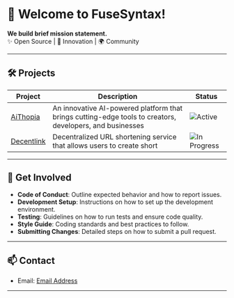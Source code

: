 # 👋 Welcome to FuseSyntax!


**We build brief mission statement.**  
✨ Open Source | 🚀 Innovation | 🌍 Community

---

## 🛠️ **Projects**
| Project | Description | Status |
|---------|-------------|--------|
| [AiThopia](https://github.com/FuseSyntax/AItopia) | An innovative AI-powered platform that brings cutting-edge tools to creators, developers, and businesses | ![Active](https://img.shields.io/badge/status-active-green) |
| [Decentlink](https://github.com/FuseSyntax/decentlink) | Decentralized URL shortening service that allows users to create short | ![In Progress](https://img.shields.io/badge/status-in_progress-yellow) |

---

## 🌟 **Get Involved**
- **Code of Conduct**: Outline expected behavior and how to report issues.
- **Development Setup**: Instructions on how to set up the development environment.
- **Testing**: Guidelines on how to run tests and ensure code quality.
- **Style Guide**: Coding standards and best practices to follow.
- **Submitting Changes**: Detailed steps on how to submit a pull request.

---

## 📫 **Contact**
- Email: [Email Address](mailto:nitindahiya00000@gmail.com)  
---

